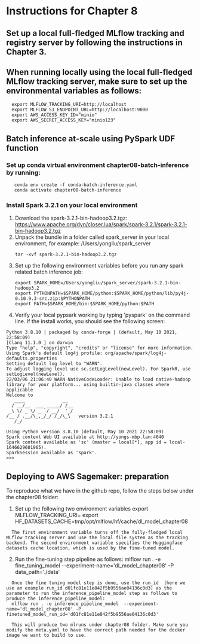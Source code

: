 # Instructions for Chapter 8

## Set up a local full-fledged MLflow tracking and registry server by following the instructions in Chapter 3.

## When running locally using the local full-fledged MLflow tracking server, make sure to set up the environmental variables as follows:
      export MLFLOW_TRACKING_URI=http://localhost
      export MLFLOW_S3_ENDPOINT_URL=http://localhost:9000
      export AWS_ACCESS_KEY_ID="minio"
      export AWS_SECRET_ACCESS_KEY="minio123"

## Batch inference at-scale using PySpark UDF function
### Set up conda virtual environment chapter08-batch-inference by running:
       conda env create -f conda-batch-inference.yaml
       conda activate chapter08-batch-inference
### Install Spark 3.2.1 on your local environment
   1. Download the spark-3.2.1-bin-hadoop3.2.tgz:
      https://www.apache.org/dyn/closer.lua/spark/spark-3.2.1/spark-3.2.1-bin-hadoop3.2.tgz
   2. Unpack the bundle in a folder called spark_server in your local environment, for example: /Users/yongliu/spark_server
      ```
      tar -xvf spark-3.2.1-bin-hadoop3.2.tgz
      ```
   3. Set up the following environment variables before you run any spark related batch inference job:
      ```
      export SPARK_HOME=/Users/yongliu/spark_server/spark-3.2.1-bin-hadoop3.2
      export PYTHONPATH=$SPARK_HOME/python:$SPARK_HOME/python/lib/py4j-0.10.9.3-src.zip:$PYTHONPATH
      export PATH=$SPARK_HOME/bin:$SPARK_HOME/python:$PATH
      ```
   4. Verify your local pypsark working by typing 'pyspark' on the command line. If the install works, you should see the following screen:
   ```> pyspark
Python 3.8.10 | packaged by conda-forge | (default, May 10 2021, 22:58:09)
[Clang 11.1.0 ] on darwin
Type "help", "copyright", "credits" or "license" for more information.
Using Spark's default log4j profile: org/apache/spark/log4j-defaults.properties
Setting default log level to "WARN".
To adjust logging level use sc.setLogLevel(newLevel). For SparkR, use setLogLevel(newLevel).
22/03/06 21:06:40 WARN NativeCodeLoader: Unable to load native-hadoop library for your platform... using builtin-java classes where applicable
Welcome to
      ____              __
     / __/__  ___ _____/ /__
    _\ \/ _ \/ _ `/ __/  '_/
   /__ / .__/\_,_/_/ /_/\_\   version 3.2.1
      /_/

Using Python version 3.8.10 (default, May 10 2021 22:58:09)
Spark context Web UI available at http://yongs-mbp.lan:4040
Spark context available as 'sc' (master = local[*], app id = local-1646629601965).
SparkSession available as 'spark'.
>>>
```
## Deploying to AWS Sagemaker: preparation
To reproduce what we have in the github repo, follow the steps below under the chapter08 folder:
   1.	Set up the following two environment variables
      export MLFLOW_TRACKING_URI=
      export HF_DATASETS_CACHE=tmp/opt/mlflow/hf/cache/dl_model_chapter08


      The first environment variable turns off the fully-fledged local MLflow tracking server and use the local file system as the tracking backend. The second environment variable specifies the Huggingface datasets cache location, which is used by the fine-tuned model. 
   2.	Run the fine-tuning step pipeline as follows:
      mlflow run . -e fine_tuning_model --experiment-name='dl_model_chapter08' -P data_path='./data'

      Once the fine tuning model step is done, use the run_id  (here we use an example run_id d01fc81e11e842f5b9556ae04136c0d3) as the parameter to run the inference_pipeline_model step as follows to produce the inference_pipeline_model:
      mlflow run . -e inference_pipeline_model  --experiment-name='dl_model_chapter08' -P finetuned_model_run_id='d01fc81e11e842f5b9556ae04136c0d3'
      
      This will produce two mlruns under chapter08 folder. Make sure you modify the meta.yaml to have the correct path needed for the docker image we want to build to use. 




